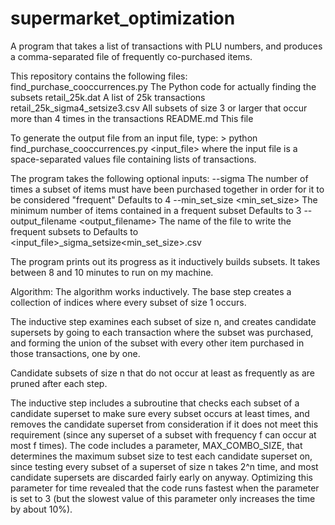 # supermarket_optimization
A program that takes a list of transactions with PLU numbers, and produces a comma-separated file of frequently co-purchased items.

This repository contains the following files:
find_purchase_cooccurrences.py
	The Python code for actually finding the subsets
retail_25k.dat
	A list of 25k transactions
retail_25k_sigma4_setsize3.csv
	All subsets of size 3 or larger that occur more than 4 times in the transactions
README.md
	This file

To generate the output file from an input file, type:
    > python find_purchase_cooccurrences.py <input_file>
where the input file is a space-separated values file containing lists of transactions.

The program takes the following optional inputs:
	--sigma <sigma> 
		The number of times a subset of items must have been purchased together in order
		for it to be considered "frequent"
		Defaults to 4
	--min_set_size <min_set_size>
		The minimum number of items contained in a frequent subset
		Defaults to 3
	--output_filename <output_filename>
		The name of the file to write the frequent subsets to
		Defaults to <input_file>_sigma<sigma>_setsize<min_set_size>.csv

The program prints out its progress as it inductively builds subsets. It takes between
8 and 10 minutes to run on my machine.


Algorithm:
The algorithm works inductively. The base step creates a collection of indices where every
subset of size 1 occurs.

The inductive step examines each subset of size n, and creates candidate supersets by
going to each transaction where the subset was purchased, and forming the union of the subset
with every other item purchased in those transactions, one by one.

Candidate subsets of size n that do not occur at least as frequently as <sigma> are
pruned after each step.

The inductive step includes a subroutine that checks each subset of a candidate superset
to make sure every subset occurs at least <sigma> times, and removes the candidate
superset from consideration if it does not meet this requirement (since any superset of
a subset with frequency f can occur at most f times). The code includes a parameter,
MAX_COMBO_SIZE, that determines the maximum subset size to test each candidate superset on,
since testing every subset of a superset of size n takes 2^n time, and most candidate
supersets are discarded fairly early on anyway. Optimizing this parameter for time revealed
that the code runs fastest when the parameter is set to 3 (but the slowest value of this parameter
only increases the time by about 10%).